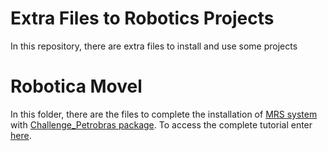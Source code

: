 # Extra Files to Robotics Projects

In this repository, there are extra files to install and use some projects

# Robotica Movel

In this folder, there are the files to complete the installation of [MRS system](https://github.com/ctu-mrs/mrs_uav_system) with [Challenge_Petrobras package](https://github.com/LASER-Robotics/Petrobras_Challenge). To access the complete tutorial enter [here](https://www.laris.ufscar.br/pt-br/pessoal/simulator-mrs).
